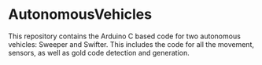 # AutonomousVehicles
This repository contains the Arduino C based code for two autonomous vehicles: Sweeper and Swifter. This includes the code for all the movement, sensors, as well as gold code detection and generation. 
